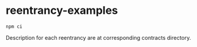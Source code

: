 # reentrancy-examples

```shell
npm ci
```

Description for each reentrancy are at corresponding contracts directory.

